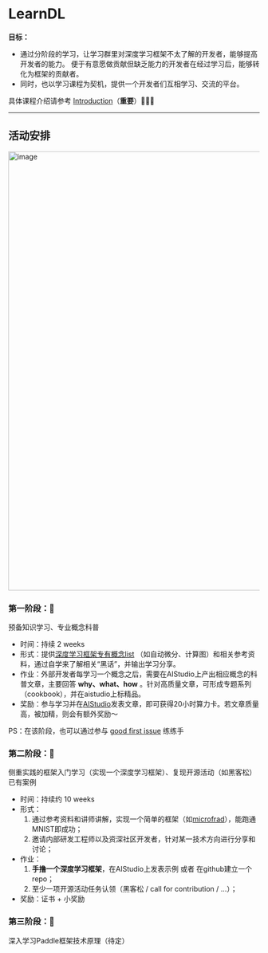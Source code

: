 # LearnDL

**目标：** 
* 通过分阶段的学习，让学习群里对深度学习框架不太了解的开发者，能够提高开发者的能力。 便于有意愿做贡献但缺乏能力的开发者在经过学习后，能够转化为框架的贡献者。
* 同时，也以学习课程为契机，提供一个开发者们互相学习、交流的平台。

具体课程介绍请参考 [Introduction](https://github.com/sunzhongkai588/LearnDL/blob/main/Introduction.md)（**重要**）🌟🌟🌟










--------
## 活动安排

<img width="881" alt="image" src="https://user-images.githubusercontent.com/70642955/211499445-d5310c6e-01c7-4a47-8435-36c47bdee44e.png">

### 第一阶段：🧐
预备知识学习、专业概念科普
* 时间：持续 2 weeks
* 形式：提供[深度学习框架专有概念list](https://github.com/sunzhongkai588/LearnDL/blob/main/深度学习概念清单.md) （如自动微分、计算图）和相关参考资料，通过自学来了解相关“黑话”，并输出学习分享。
* 作业：外部开发者每学习一个概念之后，需要在AIStudio上产出相应概念的科普文章，主要回答 **why、what、how** 。针对高质量文章，可形成专题系列（cookbook），并在aistudio上标精品。
* 奖励：参与学习并在[AIStudio](https://aistudio.baidu.com/aistudio/index)发表文章，即可获得20小时算力卡。若文章质量高，被加精，则会有额外奖励～

PS：在该阶段，也可以通过参与 [good first issue](https://github.com/PaddlePaddle/community/tree/master/pfcc#good-first-issue) 练练手

### 第二阶段：🤩
侧重实践的框架入门学习（实现一个深度学习框架）、复现开源活动（如黑客松）已有案例
* 时间：持续约 10 weeks
* 形式：
   1. 通过参考资料和讲师讲解，实现一个简单的框架（如[microfrad](https://github.com/karpathy/micrograd)），能跑通MNIST即成功；
   2. 邀请内部研发工程师以及资深社区开发者，针对某一技术方向进行分享和讨论；
* 作业：
   1. **手撸一个深度学习框架**，在AIStudio上发表示例 或者 在github建立一个repo；
   2. 至少一项开源活动任务认领（黑客松 / call for contribution / ...）；
* 奖励：证书 + 小奖励

### 第三阶段：🥳
深入学习Paddle框架技术原理（待定）

